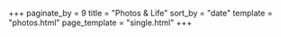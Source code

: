 +++
paginate_by = 9
title = "Photos & Life"
sort_by = "date"
template = "photos.html"
page_template = "single.html"
+++

